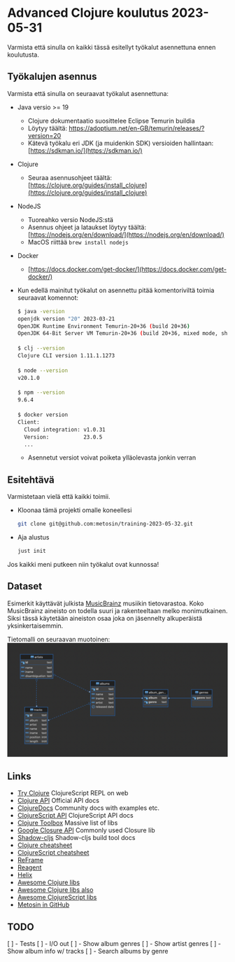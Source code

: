 # Advanced Clojure koulutus 2023-05-31

Varmista että sinulla on kaikki tässä esitellyt työkalut asennettuna ennen koulutusta.

## Työkalujen asennus

Varmista että sinulla on seuraavat työkalut asennettuna:

- Java versio >= 19

  - Clojure dokumentaatio suosittelee Eclipse Temurin buildia
  - Löytyy täältä: https://adoptium.net/en-GB/temurin/releases/?version=20
  - Kätevä työkalu eri JDK (ja muidenkin SDK) versioiden hallintaan: [https://sdkman.io/](https://sdkman.io/)

- Clojure

  - Seuraa asennusohjeet täältä: [https://clojure.org/guides/install_clojure](https://clojure.org/guides/install_clojure)

- NodeJS

  - Tuoreahko versio NodeJS:stä
  - Asennus ohjeet ja lataukset löytyy täältä: [https://nodejs.org/en/download/](https://nodejs.org/en/download/)
  - MacOS riittää `brew install nodejs`

- Docker

  - [https://docs.docker.com/get-docker/](https://docs.docker.com/get-docker/)

- Kun edellä mainitut työkalut on asennettu pitää komentoriviltä toimia seuraavat komennot:

  ```bash
  $ java -version
  openjdk version "20" 2023-03-21
  OpenJDK Runtime Environment Temurin-20+36 (build 20+36)
  OpenJDK 64-Bit Server VM Temurin-20+36 (build 20+36, mixed mode, sharing)

  $ clj --version
  Clojure CLI version 1.11.1.1273

  $ node --version
  v20.1.0

  $ npm --version
  9.6.4

  $ docker version
  Client:
    Cloud integration: v1.0.31
    Version:           23.0.5
    ...
  ```

  - Asennetut versiot voivat poiketa ylläolevasta jonkin verran

## Esitehtävä

Varmistetaan vielä että kaikki toimii.

- Kloonaa tämä projekti omalle koneellesi
  ```bash
  git clone git@github.com:metosin/training-2023-05-32.git
  ```
- Aja alustus
  ```bash
  just init
  ```

Jos kaikki meni putkeen niin työkalut ovat kunnossa!

## Dataset

Esimerkit käyttävät julkista [MusicBrainz](https://musicbrainz.org) musiikin tietovarastoa.
Koko MusicBrainz aineisto on todella suuri ja rakenteeltaan melko monimutkainen. Siksi
tässä käytetään aineiston osaa joka on jäsennelty alkuperäistä yksinkertaisemmin.

Tietomalli on seuraavan muotoinen:
![](./doc/MusicBrainz-subset-ERD.png)

## Links

- [Try Clojure](https://tryclojure.org) ClojureScript REPL on web
- [Clojure API](https://clojure.org/api/api) Official API docs
- [ClojureDocs](https://clojuredocs.org) Community docs with examples etc.
- [ClojureScript API](http://cljs.github.io/api/) ClojureScript API docs
- [Clojure Toolbox](https://www.clojure-toolbox.com/) Massive list of libs
- [Google Closure API](https://google.github.io/closure-library/api/) Commonly used Closure lib
- [Shadow-cljs](https://shadow-cljs.github.io/docs/UsersGuide.html) Shadow-cljs build tool docs
- [Clojure cheatsheet](https://clojure.org/api/cheatsheet)
- [ClojureScript cheatsheet](https://cljs.info/cheatsheet/)
- [ReFrame](https://day8.github.io/re-frame/re-frame/)
- [Reagent](https://reagent-project.github.io/)
- [Helix](https://github.com/lilactown/helix)
- [Awesome Clojure libs](https://github.com/mbuczko/awesome-clojure)
- [Awesome Clojure libs also](https://github.com/razum2um/awesome-clojure)
- [Awesome ClojureScript libs](https://github.com/hantuzun/awesome-clojurescript)
- [Metosin in GitHub](https://github.com/metosin)

## TODO

[ ] - Tests
[ ] - I/O out
[ ] - Show album genres
[ ] - Show artist genres
[ ] - Show album info w/ tracks
[ ] - Search albums by genre
